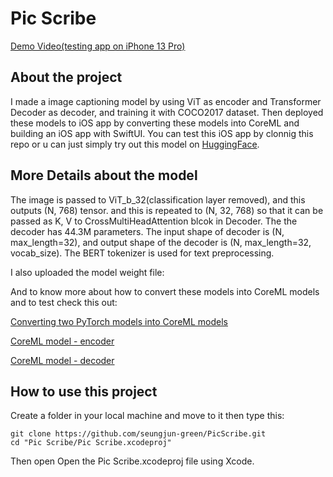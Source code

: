 # Pic Scribe

[Demo Video(testing app on iPhone 13 Pro)](https://x.com/i/status/1797300456185864329)
## About the project

I made a image captioning model by using ViT as encoder and Transformer Decoder as decoder, and training it with COCO2017 dataset. 
Then deployed these models to iOS app by converting these models into CoreML and building an iOS app with SwiftUI. You can test this iOS app by clonnig this repo or u can just simply try out this model on [HuggingFace](https://huggingface.co/Seungjun/image_captioner).



## More Details about the model
The image is passed to ViT_b_32(classification layer removed), and this outputs (N, 768) tensor. and this is repeated to (N, 32, 768) so that it can be passed as K, V to CrossMultiHeadAttention blcok in Decoder. The the decoder has 44.3M parameters. The input shape of decoder is (N, max_length=32), and output shape of the decoder is (N, max_length=32, vocab_size).  The BERT tokenizer is used for text preprocessing. 

I also uploaded the model weight file: 

And to know more about how to convert these models into CoreML models and to test check this out:

[Converting two PyTorch models into CoreML models](https://github.com/seungjun-green/PicScribe/blob/master/Convert_PyTorch_Models_to_CoreML_Models.ipynb)

[CoreML model - encoder](https://github.com/seungjun-green/PicScribe/tree/master/Pic%20Scribe/Pic%20Scribe/VIT_iOS_Encoder_v10.mlpackage)

[CoreML model - decoder](https://github.com/seungjun-green/PicScribe/tree/master/Pic%20Scribe/Pic%20Scribe/iOS_Decoder_V14.mlpackage)

## How to use this project

Create a folder in your local machine and move to it then type this:
```
git clone https://github.com/seungjun-green/PicScribe.git
cd "Pic Scribe/Pic Scribe.xcodeproj"
```
Then open Open the Pic Scribe.xcodeproj file using Xcode.



